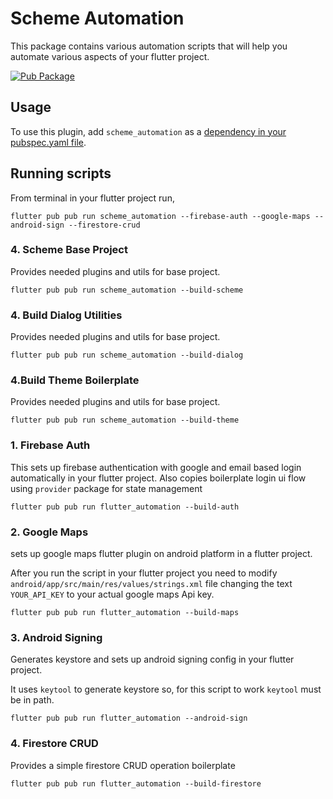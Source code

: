 # Scheme Automation
This package contains various automation scripts that will help you automate various aspects of your flutter project.

[![Pub Package](https://img.shields.io/pub/v/flutter_automation.svg?style=flat-square)](https://pub.dartlang.org/packages/flutter_automation)


## Usage
To use this plugin, add `scheme_automation` as a [dependency in your pubspec.yaml file](https://flutter.io/docs/development/packages-and-plugins/using-packages).

## Running scripts
From terminal in your flutter project run,
```
flutter pub pub run scheme_automation --firebase-auth --google-maps --android-sign --firestore-crud
```

### 4. Scheme Base Project
Provides needed plugins and utils for base project.

```
flutter pub pub run scheme_automation --build-scheme
```

### 4. Build Dialog Utilities
Provides needed plugins and utils for base project.

```
flutter pub pub run scheme_automation --build-dialog
```

### 4.Build Theme Boilerplate
Provides needed plugins and utils for base project.

```
flutter pub pub run scheme_automation --build-theme
```

### 1. Firebase Auth
This sets up firebase authentication with google and email based login automatically in your flutter project. Also copies boilerplate login ui flow using `provider` package for state management

```
flutter pub pub run flutter_automation --build-auth
```

### 2. Google Maps
sets up google maps flutter plugin on android platform in a flutter project.

After you run the script in your flutter project you need to modify `android/app/src/main/res/values/strings.xml` file changing the text `YOUR_API_KEY` to your actual google maps Api key.

```
flutter pub pub run flutter_automation --build-maps
```

### 3. Android Signing
Generates keystore and sets up android signing config in your flutter project.

It uses `keytool` to generate keystore so, for this script to work `keytool` must be in path.

```
flutter pub pub run flutter_automation --android-sign
```

### 4. Firestore CRUD
Provides a simple firestore CRUD operation boilerplate

```
flutter pub pub run flutter_automation --build-firestore
```